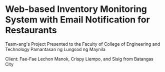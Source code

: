 # Web-based Inventory Monitoring System with Email Notification for Restaurants

Team-ang's Project Presented to the
Faculty of College of Engineering and Technology
Pamantasan ng Lungsod ng Maynila

Client: Fae-Fae Lechon Manok, Crispy Liempo, and Sisig from Batangas City
